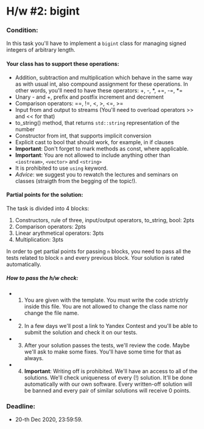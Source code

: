 # H/w #2: bigint

### Condition:
In this task you'll have to implement a `bigint` class for managing signed integers of arbitrary length.

#### Your class has to support these operations:
+ Addition, subtraction and multiplication which behave in the same way as with usual int, also compound assignment for these operations. In other words, you'll need to have these operators: +, -, *, +=, -=, *=
+ Unary - and +, prefix and postfix increment and decrement
+ Comparison operators: ==, !=, <, >, <=, >=
+ Input from and output to streams (You'll need to overload operators >> and << for that)
+ to_string() method, that returns `std::string` representation of the number
+ Constructor from int, that supports implicit conversion
+ Explicit cast to bool that should work, for example, in if clauses
+ **Important**: Don't forget to mark methods as const, where applicable.
+ **Important**: You are not allowed to include anything other than `<iostream>`, `<vector>` and `<string>`
+ It is prohibited to use `using` keyword.
+ *Advice*: we suggest you to rewatch the lectures and seminars on classes (straigth from the begging of the topic!).

#### Partial points for the solution:
The task is divided into 4 blocks:

1. Constructors, rule of three, input/output operators, to_string, bool: 2pts
2. Comparison operators: 2pts
3. Linear arythmetical operators: 3pts
4. Multiplication: 3pts

In order to get partial points for passing `n` blocks, you need to pass all the tests related to block `n` and every previous block. Your solution is rated automatically.

##### How to pass the h/w check:
+ 1) You are given with the template. You must write the code strictrly inside this file. You are not allowed to change the class name nor change the file name.
+ 2) In a few days we'll post a link to Yandex Contest and you'll be able to submit the solution and check it on our tests.
+ 3) After your solution passes the tests, we'll review the code. Maybe we'll ask to make some fixes. You'll have some time for that as always.
+ 4) **Important**: Writing off is prohibited. We'll have an access to all of the solutions. We'll check uniqueness of every (!) solution. It'll be done automatically with our own software. Every written-off solution will be banned and every pair of similar solutions will receive 0 points.

### Deadline:
+ 20-th Dec 2020, 23:59:59.

